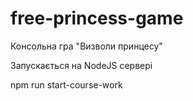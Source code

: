# free-princess-game
Консольна гра "Визволи принцесу"

Запускається на NodeJS сервері

npm run start-course-work
